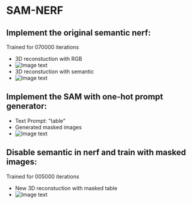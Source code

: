 # SAM-NERF

## Implement the original semantic nerf:
Trained for 070000 iterations
* 3D reconstuction with RGB
* ![Image text](https://github.com/HoneyBreaks/SAM-NERF/blob/67acc5e44e0e6ac037be3efd48a001f6906b9d33/img-folder/SN2.png)
* 3D reconstuction with semantic
* ![Image text](https://github.com/HoneyBreaks/SAM-NERF/blob/67acc5e44e0e6ac037be3efd48a001f6906b9d33/img-folder/SN4.png)
## Implement the SAM with one-hot prompt generator:
* Text Prompt: "table"
* Generated masked images
* ![Image text](https://github.com/HoneyBreaks/SAM-NERF/blob/67acc5e44e0e6ac037be3efd48a001f6906b9d33/img-folder/SN3.png)

## Disable semantic in nerf and train with masked images:
Trained for 005000 iterations
* New 3D reconstuction with masked table
* ![Image text](https://github.com/HoneyBreaks/SAM-NERF/blob/67acc5e44e0e6ac037be3efd48a001f6906b9d33/img-folder/SN1.png)

